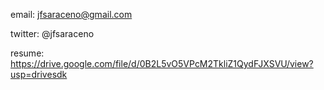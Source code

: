 email: jfsaraceno@gmail.com

twitter: @jfsaraceno

resume: https://drive.google.com/file/d/0B2L5vO5VPcM2TkliZ1QydFJXSVU/view?usp=drivesdk
